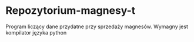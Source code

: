 # Repozytorium-magnesy-t

Program liczący dane przydatne przy sprzedaży magnesów.
Wymagny jest kompilator języka python
